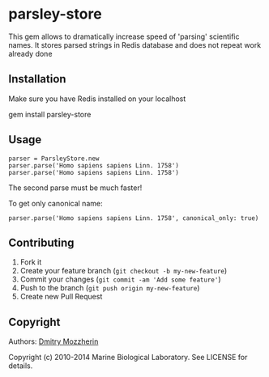 parsley-store
=============

This gem allows to dramatically increase speed of 'parsing' scientific names. 
It stores parsed strings in Redis database and does not repeat work already done

Installation
------------
  
  Make sure you have Redis installed on your localhost

  gem install parsley-store

Usage
-----

    parser = ParsleyStore.new
    parser.parse('Homo sapiens sapiens Linn. 1758')
    parser.parse('Homo sapiens sapiens Linn. 1758')

The second parse must be much faster!

To get only canonical name:

    parser.parse('Homo sapiens sapiens Linn. 1758', canonical_only: true)

Contributing
------------

1. Fork it
2. Create your feature branch (`git checkout -b my-new-feature`)
3. Commit your changes (`git commit -am 'Add some feature'`)
4. Push to the branch (`git push origin my-new-feature`)
5. Create new Pull Request

Copyright
---------

Authors: [Dmitry Mozzherin][1] 

Copyright (c) 2010-2014 Marine Biological Laboratory. See LICENSE for details.

[1]: https://github.com/dimus
